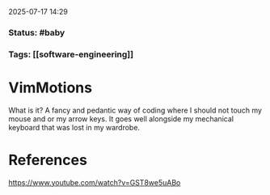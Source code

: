 2025-07-17 14:29

### Status: #baby

### Tags: [[software-engineering]]

# VimMotions

What is it?
A fancy and pedantic way of coding where I should not touch my mouse and or my arrow keys. It goes well alongside my mechanical keyboard that was lost in my wardrobe.












# References

https://www.youtube.com/watch?v=GST8we5uABo







